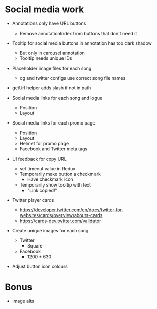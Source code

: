 # Social media work
* Annotations only have URL buttons
    * Remove annotationIndex from buttons that don't need it

* Tooltip for social media buttons in annotation has too dark shadow
    * But only in carousel annotation
    * Tooltip needs unique IDs

* Placeholder image files for each song
    * og and twitter configs use correct song file names

* getUrl helper adds slash if not in path

* Social media links for each song and logue
    * Position
    * Layout
* Social media links for each promo page
    * Position
    * Layout
    * Helmet for promo page
    * Facebook and Twitter meta tags

* UI feedback for copy URL
    * set timeout value in Redux
    * Temporarily make button a checkmark
        * Have checkmark icon
    * Temporarily show tooltip with text
        * "Link copied!"

* Twitter player cards
    * https://developer.twitter.com/en/docs/twitter-for-websites/cards/overview/abouts-cards
    * https://cards-dev.twitter.com/validator
* Create unique images for each song
    * Twitter
        * Square
    * Facebook
        * 1200 * 630

* Adjust button icon colours

# Bonus
* Image alts